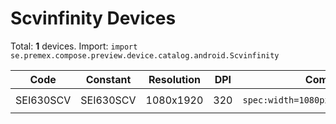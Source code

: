 # Scvinfinity Devices

Total: **1** devices. Import: `import se.premex.compose.preview.device.catalog.android.Scvinfinity`

| Code | Constant | Resolution | DPI | Compose Spec | Preview Usage |
|------|----------|------------|-----|-------------|---------------|
| SEI630SCV | SEI630SCV | 1080x1920 | 320 | `spec:width=1080px,height=1920px,dpi=320` | `@Preview(device = Scvinfinity.SEI630SCV)` |

<!-- Generated automatically. Do not edit manually. -->

